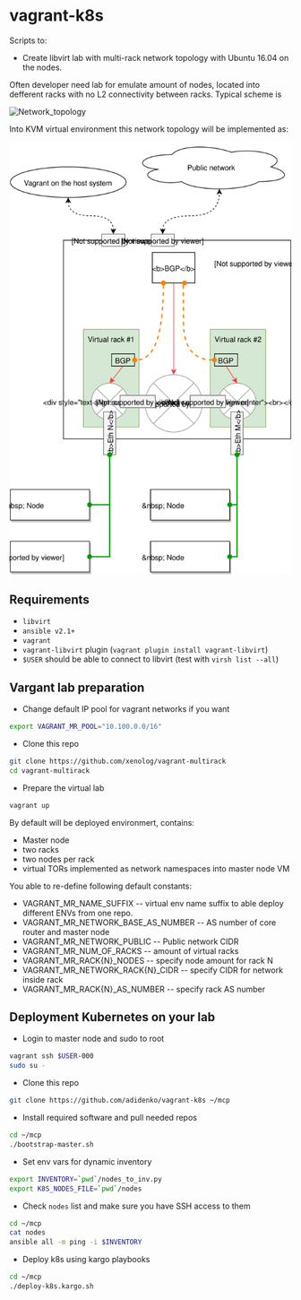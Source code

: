 vagrant-k8s
===========
Scripts to:

* Create libvirt lab with multi-rack network topology with Ubuntu 16.04 on the nodes.

Often developer need lab for emulate amount of nodes, located into
defferent racks with no L2 connectivity between racks. Typical scheme is

![Network_topology](https://cdn.rawgit.com/xenolog/vagrant-multirack/master/img/Typical_multirack.svg)

Into KVM virtual environment this network topology will be implemented as:

![Implementation scheme](img/VENV_multirack.svg?raw=true)


Requirements
------------

* `libvirt`
* `ansible v2.1+`
* `vagrant`
* `vagrant-libvirt` plugin (`vagrant plugin install vagrant-libvirt`)
* `$USER` should be able to connect to libvirt (test with `virsh list --all`)

Vargant lab preparation
-----------------------

* Change default IP pool for vagrant networks if you want

```bash
export VAGRANT_MR_POOL="10.100.0.0/16"

```

* Clone this repo

```bash
git clone https://github.com/xenolog/vagrant-multirack
cd vagrant-multirack
```

* Prepare the virtual lab

```bash
vagrant up
```

By default will be deployed environmert, contains:

* Master node
* two racks
* two nodes per rack
* virtual TORs implemented as network namespaces into master node VM

You able to re-define following default constants:

* VAGRANT_MR_NAME_SUFFIX -- virtual env name suffix to able deploy different ENVs from one repo.
* VAGRANT_MR_NETWORK_BASE_AS_NUMBER -- AS number of core router and master node
* VAGRANT_MR_NETWORK_PUBLIC -- Public network CIDR
* VAGRANT_MR_NUM_OF_RACKS -- amount of virtual racks
* VAGRANT_MR_RACK{N}_NODES -- specify node amount for rack N
* VAGRANT_MR_NETWORK_RACK{N}_CIDR -- specify CIDR for network inside rack
* VAGRANT_MR_RACK{N}_AS_NUMBER -- specify rack AS number


Deployment Kubernetes on your lab
---------------------------------

* Login to master node and sudo to root

```bash
vagrant ssh $USER-000
sudo su -
```

* Clone this repo

```bash
git clone https://github.com/adidenko/vagrant-k8s ~/mcp
```

* Install required software and pull needed repos

```bash
cd ~/mcp
./bootstrap-master.sh
```

* Set env vars for dynamic inventory

```bash
export INVENTORY=`pwd`/nodes_to_inv.py
export K8S_NODES_FILE=`pwd`/nodes
```

* Check `nodes` list and make sure you have SSH access to them

```bash
cd ~/mcp
cat nodes
ansible all -m ping -i $INVENTORY
```

* Deploy k8s using kargo playbooks

```bash
cd ~/mcp
./deploy-k8s.kargo.sh
```
